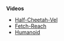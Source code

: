 **Videos**


- [Half-Cheetah-Vel](https://youtube.com/shorts/SBW2Nu-fisg)
- [Fetch-Reach](https://youtu.be/ecI9Phj5N0w)
- [Humanoid](https://youtube.com/shorts/7F431aCr4Q0?feature=share)
